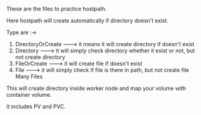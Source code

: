 These are the files to practice hostpath.

Here hostpath will create automatically if directory doesn't exist.

Type are :->

1. DirectoryOrCreate   ---> it means it will create directory if doesn't exist
2. Directory    ---> it will simply check directory whether it exist or not, but not create directory
3. FileOrCreate  ---> it will create file if doesn't exist
4. File   ---> it will simply check if file is there in path, but not create file
Many Files

This will create directory inside worker node and map your volume with container volume.

It includes PV and PVC.
